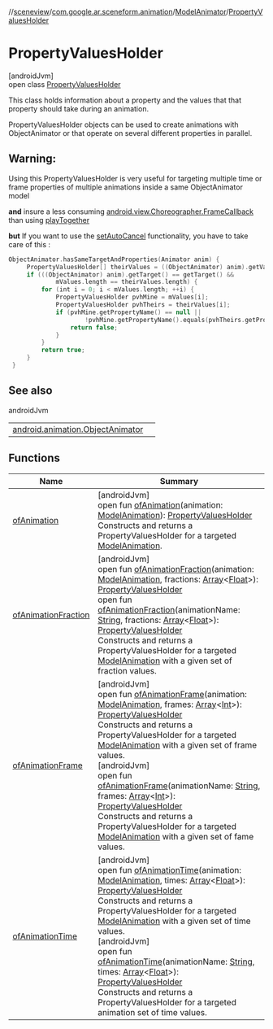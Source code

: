 //[sceneview](../../../../index.md)/[com.google.ar.sceneform.animation](../../index.md)/[ModelAnimator](../index.md)/[PropertyValuesHolder](index.md)

# PropertyValuesHolder

[androidJvm]\
open class [PropertyValuesHolder](index.md)

This class holds information about a property and the values that that property should take during an animation. 

PropertyValuesHolder objects can be used to create animations with ObjectAnimator or that operate on several different properties in parallel.

## Warning:

Using this PropertyValuesHolder is very useful for targeting multiple time or frame properties of multiple animations inside a same ObjectAnimator model

**and** insure a less consuming [android.view.Choreographer.FrameCallback](https://developer.android.com/reference/kotlin/android/view/Choreographer.FrameCallback.html) than using [playTogether](https://developer.android.com/reference/kotlin/android/animation/AnimatorSet.html#playTogether-android.animation.Animator...-)

**but** If you want to use the [setAutoCancel](https://developer.android.com/reference/kotlin/android/animation/ObjectAnimator.html#setAutoCancel-boolean-) functionality, you have to take care of this :

```kotlin
ObjectAnimator.hasSameTargetAndProperties(Animator anim) {
     PropertyValuesHolder[] theirValues = ((ObjectAnimator) anim).getValues();
     if (((ObjectAnimator) anim).getTarget() == getTarget() &&
             mValues.length == theirValues.length) {
         for (int i = 0; i < mValues.length; ++i) {
             PropertyValuesHolder pvhMine = mValues[i];
             PropertyValuesHolder pvhTheirs = theirValues[i];
             if (pvhMine.getPropertyName() == null ||
                     !pvhMine.getPropertyName().equals(pvhTheirs.getPropertyName())) {
                 return false;
             }
         }
         return true;
     }
 }

```

## See also

androidJvm

| | |
|---|---|
| [android.animation.ObjectAnimator](https://developer.android.com/reference/kotlin/android/animation/ObjectAnimator.html) |  |

## Functions

| Name | Summary |
|---|---|
| [ofAnimation](of-animation.md) | [androidJvm]<br>open fun [ofAnimation](of-animation.md)(animation: [ModelAnimation](../../-model-animation/index.md)): [PropertyValuesHolder](https://developer.android.com/reference/kotlin/android/animation/PropertyValuesHolder.html)<br>Constructs and returns a PropertyValuesHolder for a targeted [ModelAnimation](../../-model-animation/index.md). |
| [ofAnimationFraction](of-animation-fraction.md) | [androidJvm]<br>open fun [ofAnimationFraction](of-animation-fraction.md)(animation: [ModelAnimation](../../-model-animation/index.md), fractions: [Array](https://kotlinlang.org/api/latest/jvm/stdlib/kotlin/-array/index.html)&lt;[Float](https://kotlinlang.org/api/latest/jvm/stdlib/kotlin/-float/index.html)&gt;): [PropertyValuesHolder](https://developer.android.com/reference/kotlin/android/animation/PropertyValuesHolder.html)<br>open fun [ofAnimationFraction](of-animation-fraction.md)(animationName: [String](https://developer.android.com/reference/kotlin/java/lang/String.html), fractions: [Array](https://kotlinlang.org/api/latest/jvm/stdlib/kotlin/-array/index.html)&lt;[Float](https://kotlinlang.org/api/latest/jvm/stdlib/kotlin/-float/index.html)&gt;): [PropertyValuesHolder](https://developer.android.com/reference/kotlin/android/animation/PropertyValuesHolder.html)<br>Constructs and returns a PropertyValuesHolder for a targeted [ModelAnimation](../../-model-animation/index.md) with a given set of fraction values. |
| [ofAnimationFrame](of-animation-frame.md) | [androidJvm]<br>open fun [ofAnimationFrame](of-animation-frame.md)(animation: [ModelAnimation](../../-model-animation/index.md), frames: [Array](https://kotlinlang.org/api/latest/jvm/stdlib/kotlin/-array/index.html)&lt;[Int](https://kotlinlang.org/api/latest/jvm/stdlib/kotlin/-int/index.html)&gt;): [PropertyValuesHolder](https://developer.android.com/reference/kotlin/android/animation/PropertyValuesHolder.html)<br>Constructs and returns a PropertyValuesHolder for a targeted [ModelAnimation](../../-model-animation/index.md) with a given set of frame values.<br>[androidJvm]<br>open fun [ofAnimationFrame](of-animation-frame.md)(animationName: [String](https://developer.android.com/reference/kotlin/java/lang/String.html), frames: [Array](https://kotlinlang.org/api/latest/jvm/stdlib/kotlin/-array/index.html)&lt;[Int](https://kotlinlang.org/api/latest/jvm/stdlib/kotlin/-int/index.html)&gt;): [PropertyValuesHolder](https://developer.android.com/reference/kotlin/android/animation/PropertyValuesHolder.html)<br>Constructs and returns a PropertyValuesHolder for a targeted [ModelAnimation](../../-model-animation/index.md) with a given set of fame values. |
| [ofAnimationTime](of-animation-time.md) | [androidJvm]<br>open fun [ofAnimationTime](of-animation-time.md)(animation: [ModelAnimation](../../-model-animation/index.md), times: [Array](https://kotlinlang.org/api/latest/jvm/stdlib/kotlin/-array/index.html)&lt;[Float](https://kotlinlang.org/api/latest/jvm/stdlib/kotlin/-float/index.html)&gt;): [PropertyValuesHolder](https://developer.android.com/reference/kotlin/android/animation/PropertyValuesHolder.html)<br>Constructs and returns a PropertyValuesHolder for a targeted [ModelAnimation](../../-model-animation/index.md) with a given set of time values.<br>[androidJvm]<br>open fun [ofAnimationTime](of-animation-time.md)(animationName: [String](https://developer.android.com/reference/kotlin/java/lang/String.html), times: [Array](https://kotlinlang.org/api/latest/jvm/stdlib/kotlin/-array/index.html)&lt;[Float](https://kotlinlang.org/api/latest/jvm/stdlib/kotlin/-float/index.html)&gt;): [PropertyValuesHolder](https://developer.android.com/reference/kotlin/android/animation/PropertyValuesHolder.html)<br>Constructs and returns a PropertyValuesHolder for a targeted animation set of time values. |
